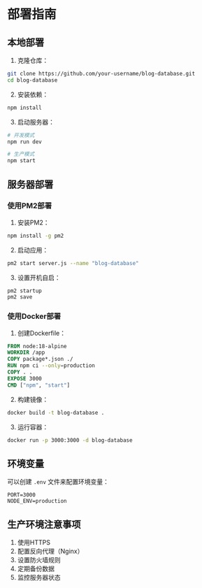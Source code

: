 # 部署指南

## 本地部署

1. 克隆仓库：
```bash
git clone https://github.com/your-username/blog-database.git
cd blog-database
```

2. 安装依赖：
```bash
npm install
```

3. 启动服务器：
```bash
# 开发模式
npm run dev

# 生产模式
npm start
```

## 服务器部署

### 使用PM2部署

1. 安装PM2：
```bash
npm install -g pm2
```

2. 启动应用：
```bash
pm2 start server.js --name "blog-database"
```

3. 设置开机自启：
```bash
pm2 startup
pm2 save
```

### 使用Docker部署

1. 创建Dockerfile：
```dockerfile
FROM node:18-alpine
WORKDIR /app
COPY package*.json ./
RUN npm ci --only=production
COPY . .
EXPOSE 3000
CMD ["npm", "start"]
```

2. 构建镜像：
```bash
docker build -t blog-database .
```

3. 运行容器：
```bash
docker run -p 3000:3000 -d blog-database
```

## 环境变量

可以创建 `.env` 文件来配置环境变量：

```env
PORT=3000
NODE_ENV=production
```

## 生产环境注意事项

1. 使用HTTPS
2. 配置反向代理（Nginx）
3. 设置防火墙规则
4. 定期备份数据
5. 监控服务器状态 